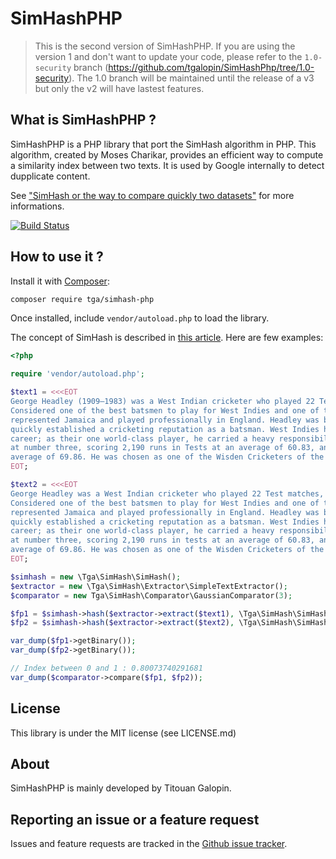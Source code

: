 SimHashPHP
==========

> This is the second version of SimHashPHP. If you are using the version 1 and don't want to
> update your code, please refer to the `1.0-security` branch (https://github.com/tgalopin/SimHashPhp/tree/1.0-security).
> The 1.0 branch will be maintained until the release of a v3 but only the v2 will have lastest features.

What is SimHashPHP ?
--------------------

SimHashPHP is a PHP library that port the SimHash algorithm in PHP.
This algorithm, created by Moses Charikar, provides an efficient way to compute a similarity index between two texts.
It is used by Google internally to detect dupplicate content.

See ["SimHash or the way to compare quickly two datasets"](https://titouangalopin.com/2014/06/29/simhash/) for more informations.

[![Build Status](https://secure.travis-ci.org/tgalopin/SimHashPhp.png?branch=master)](http://travis-ci.org/tgalopin/SimHashPhp)

How to use it ?
---------------

Install it with [Composer](https://getcomposer.org):

``` sh
composer require tga/simhash-php
```

Once installed, include `vendor/autoload.php` to load the library.

The concept of SimHash is described in [this article](https://titouangalopin.com/2014/06/29/simhash/). Here are few examples:

``` php
<?php

require 'vendor/autoload.php';

$text1 = <<<EOT
George Headley (1909–1983) was a West Indian cricketer who played 22 Test matches, mostly before the Second World War.
Considered one of the best batsmen to play for West Indies and one of the greatest cricketers of all time, he also
represented Jamaica and played professionally in England. Headley was born in Panama but raised in Jamaica where he
quickly established a cricketing reputation as a batsman. West Indies had a weak cricket team through most of Headley's
career; as their one world-class player, he carried a heavy responsibility, and they depended on his batting. He batted
at number three, scoring 2,190 runs in Tests at an average of 60.83, and 9,921 runs in all first-class matches at an
average of 69.86. He was chosen as one of the Wisden Cricketers of the Year in 1934.
EOT;

$text2 = <<<EOT
George Headley was a West Indian cricketer who played 22 Test matches, mostly before the Second World War.
Considered one of the best batsmen to play for West Indies and one of the greatest cricketers of all time, he also
represented Jamaica and played professionally in England. Headley was born in Panama but raised in Jamaica where he
quickly established a cricketing reputation as a batsman. West Indies had a weak cricket team through most of Headley's
career; as their one world-class player, he carried a heavy responsibility, and they depended on his batting. He batted
at number three, scoring 2,190 runs in tests at an average of 60.83, and 9,921 runs in all first-class matches at an
average of 69.86. He was chosen as one of the Wisden Cricketers of the Year.
EOT;

$simhash = new \Tga\SimHash\SimHash();
$extractor = new \Tga\SimHash\Extractor\SimpleTextExtractor();
$comparator = new Tga\SimHash\Comparator\GaussianComparator(3);

$fp1 = $simhash->hash($extractor->extract($text1), \Tga\SimHash\SimHash::SIMHASH_64);
$fp2 = $simhash->hash($extractor->extract($text2), \Tga\SimHash\SimHash::SIMHASH_64);

var_dump($fp1->getBinary());
var_dump($fp2->getBinary());

// Index between 0 and 1 : 0.80073740291681
var_dump($comparator->compare($fp1, $fp2));
```

License
-------

This library is under the MIT license (see LICENSE.md)

About
-----

SimHashPHP is mainly developed by Titouan Galopin.

Reporting an issue or a feature request
---------------------------------------

Issues and feature requests are tracked in the [Github issue tracker](https://github.com/tgalopin/SimHashPhp/issues).
